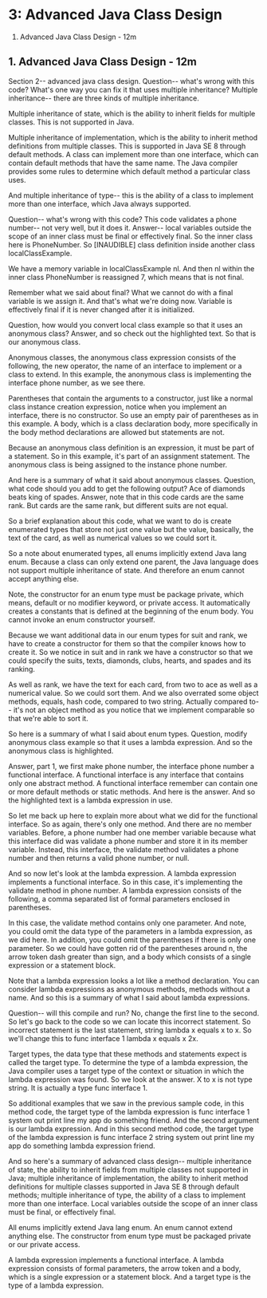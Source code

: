 # 3: Advanced Java Class Design

1. Advanced Java Class Design - 12m

## 1. Advanced Java Class Design - 12m

 
Section 2-- advanced java class design. Question-- what's wrong with this code? What's one way you can fix it that uses multiple inheritance? Multiple inheritance-- there are three kinds of multiple inheritance.

Multiple inheritance of state, which is the ability to inherit fields for multiple classes. This is not supported in Java.

Multiple inheritance of implementation, which is the ability to inherit method definitions from multiple classes. This is supported in Java SE 8 through default methods. A class can implement more than one interface, which can contain default methods that have the same name. The Java compiler provides some rules to determine which default method a particular class uses.

And multiple inheritance of type-- this is the ability of a class to implement more than one interface, which Java always supported.

Question-- what's wrong with this code? This code validates a phone number-- not very well, but it does it. Answer-- local variables outside the scope of an inner class must be final or effectively final. So the inner class here is PhoneNumber. So [INAUDIBLE] class definition inside another class localClassExample.

We have a memory variable in localClassExample nl. And then nl within the inner class PhoneNumber is reassigned 7, which means that is not final.

Remember what we said about final? What we cannot do with a final variable is we assign it. And that's what we're doing now. Variable is effectively final if it is never changed after it is initialized.

Question, how would you convert local class example so that it uses an anonymous class? Answer, and so check out the highlighted text. So that is our anonymous class.

Anonymous classes, the anonymous class expression consists of the following, the new operator, the name of an interface to implement or a class to extend. In this example, the anonymous class is implementing the interface phone number, as we see there.

Parentheses that contain the arguments to a constructor, just like a normal class instance creation expression, notice when you implement an interface, there is no constructor. So use an empty pair of parentheses as in this example. A body, which is a class declaration body, more specifically in the body method declarations are allowed but statements are not.

Because an anonymous class definition is an expression, it must be part of a statement. So in this example, it's part of an assignment statement. The anonymous class is being assigned to the instance phone number.

And here is a summary of what it said about anonymous classes. Question, what code should you add to get the following output? Ace of diamonds beats king of spades. Answer, note that in this code cards are the same rank. But cards are the same rank, but different suits are not equal.

So a brief explanation about this code, what we want to do is create enumerated types that store not just one value but the value, basically, the text of the card, as well as numerical values so we could sort it.

So a note about enumerated types, all enums implicitly extend Java lang enum. Because a class can only extend one parent, the Java language does not support multiple inheritance of state. And therefore an enum cannot accept anything else.

Note, the constructor for an enum type must be package private, which means, default or no modifier keyword, or private access. It automatically creates a constants that is defined at the beginning of the enum body. You cannot invoke an enum constructor yourself.

Because we want additional data in our enum types for suit and rank, we have to create a constructor for them so that the compiler knows how to create it. So we notice in suit and in rank we have a constructor so that we could specify the suits, texts, diamonds, clubs, hearts, and spades and its ranking.

As well as rank, we have the text for each card, from two to ace as well as a numerical value. So we could sort them. And we also overrated some object methods, equals, hash code, compared to two string. Actually compared to-- it's not an object method as you notice that we implement comparable so that we're able to sort it.

So here is a summary of what I said about enum types. Question, modify anonymous class example so that it uses a lambda expression. And so the anonymous class is highlighted.

Answer, part 1, we first make phone number, the interface phone number a functional interface. A functional interface is any interface that contains only one abstract method. A functional interface remember can contain one or more default methods or static methods. And here is the answer. And so the highlighted text is a lambda expression in use.

So let me back up here to explain more about what we did for the functional interface. So as again, there's only one method. And there are no member variables. Before, a phone number had one member variable because what this interface did was validate a phone number and store it in its member variable. Instead, this interface, the validate method validates a phone number and then returns a valid phone number, or null.

And so now let's look at the lambda expression. A lambda expression implements a functional interface. So in this case, it's implementing the validate method in phone number. A lambda expression consists of the following, a comma separated list of formal parameters enclosed in parentheses.

In this case, the validate method contains only one parameter. And note, you could omit the data type of the parameters in a lambda expression, as we did here. In addition, you could omit the parentheses if there is only one parameter. So we could have gotten rid of the parentheses around n, the arrow token dash greater than sign, and a body which consists of a single expression or a statement block.

Note that a lambda expression looks a lot like a method declaration. You can consider lambda expressions as anonymous methods, methods without a name. And so this is a summary of what I said about lambda expressions.

Question-- will this compile and run? No, change the first line to the second. So let's go back to the code so we can locate this incorrect statement. So incorrect statement is the last statement, string lambda x equals x to x. So we'll change this to func interface 1 lambda x equals x 2x.

Target types, the data type that these methods and statements expect is called the target type. To determine the type of a lambda expression, the Java compiler uses a target type of the context or situation in which the lambda expression was found. So we look at the answer. X to x is not type string. It is actually a type func interface 1.

So additional examples that we saw in the previous sample code, in this method code, the target type of the lambda expression is func interface 1 system out print line my app do something friend. And the second argument is our lambda expression. And in this second method code, the target type of the lambda expression is func interface 2 string system out print line my app do something lambda expression friend.

And so here's a summary of advanced class design-- multiple inheritance of state, the ability to inherit fields from multiple classes not supported in Java; multiple inheritance of implementation, the ability to inherit method definitions for multiple classes supported in Java SE 8 through default methods; multiple inheritance of type, the ability of a class to implement more than one interface. Local variables outside the scope of an inner class must be final, or effectively final.

All enums implicitly extend Java lang enum. An enum cannot extend anything else. The constructor from enum type must be packaged private or our private access.

A lambda expression implements a functional interface. A lambda expression consists of formal parameters, the arrow token and a body, which is a single expression or a statement block. And a target type is the type of a lambda expression.
